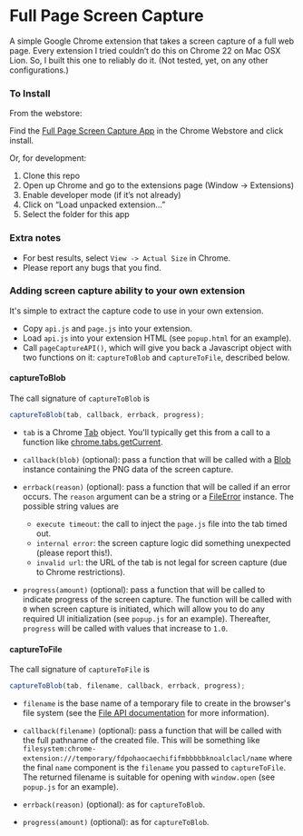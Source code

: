 Full Page Screen Capture
========================

A simple Google Chrome extension that takes a screen capture of a full web page. Every extension I tried couldn’t do this on Chrome 22 on Mac OSX Lion. So, I built this one to reliably do it. (Not tested, yet, on any other configurations.)

### To Install

From the webstore:

Find the [Full Page Screen Capture App](https://chrome.google.com/webstore/detail/full-page-screen-capture/fdpohaocaechififmbbbbbknoalclacl) in the Chrome Webstore and click install.

Or, for development:

1. Clone this repo
2. Open up Chrome and go to the extensions page (Window → Extensions)
3. Enable developer mode (if it’s not already)
4. Click on “Load unpacked extension…”
5. Select the folder for this app

### Extra notes

*   For best results, select `View -> Actual Size` in Chrome.
*   Please report any bugs that you find.

### Adding screen capture ability to your own extension

It's simple to extract the capture code to use in your own extension.

* Copy `api.js` and `page.js` into your extension.
* Load `api.js` into your extension HTML (see `popup.html` for an example).
* Call `pageCaptureAPI()`, which will give you back a Javascript object
  with two functions on it: `captureToBlob` and `captureToFile`, described
  below.

#### captureToBlob

The call signature of `captureToBlob` is

```javascript
captureToBlob(tab, callback, errback, progress);
```

* `tab` is a Chrome
  [Tab](http://developer.chrome.com/extensions/tabs.html#type-Tab)
  object. You'll typically get this from a call to a function like
  [chrome.tabs.getCurrent](http://developer.chrome.com/extensions/tabs.html#method-getCurrent).

* `callback(blob)` (optional): pass a function that will be called with a
  [Blob](https://developer.mozilla.org/en-US/docs/Web/API/Blob) instance
  containing the PNG data of the screen capture.

* `errback(reason)` (optional): pass a function that will be called if an
  error occurs. The `reason` argument can be a string or a
  [FileError](https://developer.mozilla.org/en-US/docs/Web/API/FileError)
  instance. The possible string values are

    * `execute timeout`: the call to inject the `page.js` file into the tab
      timed out.
    * `internal error`: the screen capture logic did something unexpected
      (please report this!).
    * `invalid url`: the URL of the tab is not legal for screen capture
      (due to Chrome restrictions).

* `progress(amount)` (optional): pass a function that will be called to
  indicate progress of the screen capture. The function will be called with
  `0` when screen capture is initiated, which will allow you to do any
  required UI initialization (see `popup.js` for an example). Thereafter,
  `progress` will be called with values that increase to `1.0`.

#### captureToFile

The call signature of `captureToFile` is

```javascript
captureToBlob(tab, filename, callback, errback, progress);
```

* `filename` is the base name of a temporary file to create in the
  browser's file system (see the
  [File API documentation](https://developer.mozilla.org/en-US/docs/Web/API/File)
  for more information).

* `callback(filename)` (optional): pass a function that will be called with
  the full pathname of the created file. This will be something like
  `filesystem:chrome-extension:///temporary/fdpohaocaechififmbbbbbknoalclacl/name`
  where the final `name` component is the `filename` you passed to
  `captureToFile`. The returned filename is suitable for opening with
  `window.open` (see `popup.js` for an example).

* `errback(reason)` (optional): as for `captureToBlob`.

* `progress(amount)` (optional): as for `captureToBlob`.
